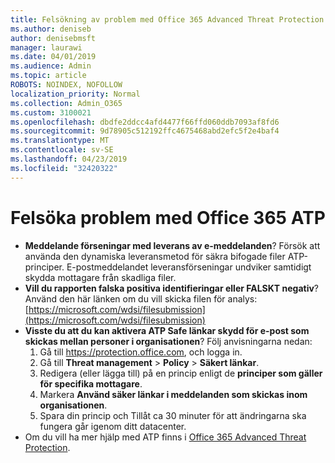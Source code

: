 ```yaml
---
title: Felsökning av problem med Office 365 Advanced Threat Protection (ATP)
ms.author: deniseb
author: denisebmsft
manager: laurawi
ms.date: 04/01/2019
ms.audience: Admin
ms.topic: article
ROBOTS: NOINDEX, NOFOLLOW
localization_priority: Normal
ms.collection: Admin_O365
ms.custom: 3100021
ms.openlocfilehash: dbdfe2ddcc4afd4477f66ffd060ddb7093af8fd6
ms.sourcegitcommit: 9d78905c512192ffc4675468abd2efc5f2e4baf4
ms.translationtype: MT
ms.contentlocale: sv-SE
ms.lasthandoff: 04/23/2019
ms.locfileid: "32420322"
---
```

# <a name="troubleshoot-issues-with-office-365-atp"></a>Felsöka problem med Office 365 ATP

- **Meddelande förseningar med leverans av e-meddelanden**? Försök att använda den dynamiska leveransmetod för säkra bifogade filer ATP-principer. E-postmeddelandet leveransförseningar undviker samtidigt skydda mottagare från skadliga filer.
- **Vill du rapporten falska positiva identifieringar eller FALSKT negativ**? Använd den här länken om du vill skicka filen för analys:[https://microsoft.com/wdsi/filesubmission](https://microsoft.com/wdsi/filesubmission)
- **Visste du att du kan aktivera ATP Safe länkar skydd för e-post som skickas mellan personer i organisationen**? Följ anvisningarna nedan:
    1. Gå till https://protection.office.com, och logga in.
    2. Gå till **Threat management** > **Policy** > **Säkert länkar**.
    3. Redigera (eller lägga till) på en princip enligt de **principer som gäller för specifika mottagare**.
    4. Markera **Använd säker länkar i meddelanden som skickas inom organisationen**.
    5. Spara din princip och Tillåt ca 30 minuter för att ändringarna ska fungera går igenom ditt datacenter.
- Om du vill ha mer hjälp med ATP finns i [Office 365 Advanced Threat Protection](https://docs.microsoft.com/office365/securitycompliance/office-365-atp).